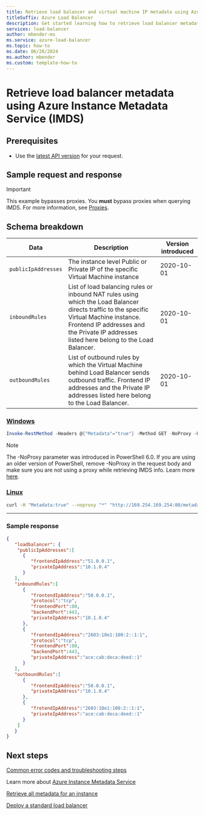```yaml
---
title: Retrieve load balancer and virtual machine IP metadata using Azure Instance Metadata Service (IMDS)
titleSuffix: Azure Load Balancer
description: Get started learning how to retrieve load balancer metadata using Azure Instance Metadata Service.
services: load-balancer
author: mbender-ms
ms.service: azure-load-balancer
ms.topic: how-to
ms.date: 06/28/2024
ms.author: mbender
ms.custom: template-how-to
---
```


# Retrieve load balancer metadata using Azure Instance Metadata Service (IMDS)

## Prerequisites

* Use the [latest API version](../virtual-machines/windows/instance-metadata-service.md?tabs=windows#supported-api-versions) for your request.

## Sample request and response
> [!IMPORTANT]
> This example bypasses proxies. You **must** bypass proxies when querying IMDS. For more information, see [Proxies](../virtual-machines/windows/instance-metadata-service.md?tabs=windows#proxies).

## Schema breakdown

| **Data** | **Description** | **Version introduced** |
|------|-------------|--------------------|
| `publicIpAddresses` | The instance level Public or Private IP of the specific Virtual Machine instance | 2020-10-01
| `inboundRules` | List of load balancing rules or inbound NAT rules using which the Load Balancer directs traffic to the specific Virtual Machine instance. Frontend IP addresses and the Private IP addresses listed here belong to the Load Balancer.  | 2020-10-01
| `outboundRules` | List of outbound rules by which the Virtual Machine behind Load Balancer sends outbound traffic. Frontend IP addresses and the Private IP addresses listed here belong to the Load Balancer. | 2020-10-01

### [Windows](#tab/windows/)

```powershell
Invoke-RestMethod -Headers @{"Metadata"="true"} -Method GET -NoProxy -Uri "http://169.254.169.254:80/metadata/loadbalancer?api-version=2020-10-01" | ConvertTo-Json
```
> [!NOTE]
> The -NoProxy parameter was introduced in PowerShell 6.0. If you are using an older version of PowerShell, remove -NoProxy in the request body and make sure you are not using a proxy while retrieving IMDS info. Learn more [here](../virtual-machines/windows/instance-metadata-service.md?tabs=windows#proxies).
> 
### [Linux](#tab/linux/)

```bash
curl -H "Metadata:true" --noproxy "*" "http://169.254.169.254:80/metadata/loadbalancer?api-version=2020-10-01"
```

---
### Sample response

```json
{
   "loadbalancer": {
    "publicIpAddresses":[
      {
         "frontendIpAddress":"51.0.0.1",
         "privateIpAddress":"10.1.0.4"
      }
   ],
   "inboundRules":[
      {
         "frontendIpAddress":"50.0.0.1",
         "protocol":"tcp",
         "frontendPort":80,
         "backendPort":443,
         "privateIpAddress":"10.1.0.4"
      },
      {
         "frontendIpAddress":"2603:10e1:100:2::1:1",
         "protocol":"tcp",
         "frontendPort":80,
         "backendPort":443,
         "privateIpAddress":"ace:cab:deca:deed::1"
      }
   ],
   "outboundRules":[
      {
         "frontendIpAddress":"50.0.0.1",
         "privateIpAddress":"10.1.0.4"
      },
      {
         "frotendIpAddress":"2603:10e1:100:2::1:1",
         "privateIpAddress":"ace:cab:deca:deed::1"
      }
    ]
   }
}

```

## Next steps
[Common error codes and troubleshooting steps](troubleshoot-load-balancer-imds.md)

Learn more about [Azure Instance Metadata Service](../virtual-machines/windows/instance-metadata-service.md)

[Retrieve all metadata for an instance](../virtual-machines/windows/instance-metadata-service.md?tabs=windows#access-azure-instance-metadata-service)

[Deploy a standard load balancer](quickstart-load-balancer-standard-public-portal.md)
